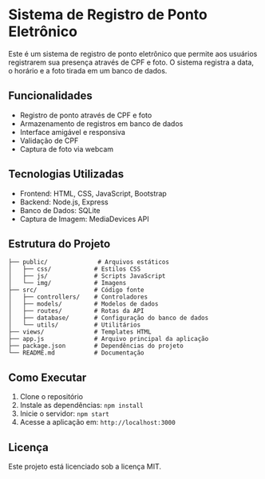# Sistema de Registro de Ponto Eletrônico
Este é um sistema de registro de ponto eletrônico que permite aos usuários registrarem sua presença através de CPF e foto. O sistema registra a data, o horário e a foto tirada em um banco de dados.

## Funcionalidades
- Registro de ponto através de CPF e foto
- Armazenamento de registros em banco de dados
- Interface amigável e responsiva
- Validação de CPF
- Captura de foto via webcam

## Tecnologias Utilizadas
- Frontend: HTML, CSS, JavaScript, Bootstrap
- Backend: Node.js, Express
- Banco de Dados: SQLite
- Captura de Imagem: MediaDevices API

## Estrutura do Projeto
```
├── public/              # Arquivos estáticos
│   ├── css/            # Estilos CSS
│   ├── js/             # Scripts JavaScript
│   └── img/            # Imagens
├── src/                # Código fonte
│   ├── controllers/    # Controladores
│   ├── models/         # Modelos de dados
│   ├── routes/         # Rotas da API
│   ├── database/       # Configuração do banco de dados
│   └── utils/          # Utilitários
├── views/              # Templates HTML
├── app.js              # Arquivo principal da aplicação
├── package.json        # Dependências do projeto
└── README.md           # Documentação
```

## Como Executar
1. Clone o repositório
2. Instale as dependências: `npm install`
3. Inicie o servidor: `npm start`
4. Acesse a aplicação em: `http://localhost:3000`

## Licença
Este projeto está licenciado sob a licença MIT.